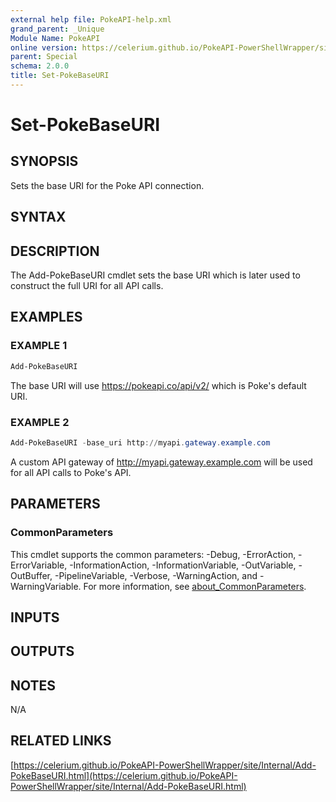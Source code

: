 ```yaml
---
external help file: PokeAPI-help.xml
grand_parent: _Unique
Module Name: PokeAPI
online version: https://celerium.github.io/PokeAPI-PowerShellWrapper/site/_Unique/Set-PokeBaseURI.html
parent: Special
schema: 2.0.0
title: Set-PokeBaseURI
---
```


# Set-PokeBaseURI

## SYNOPSIS
Sets the base URI for the Poke API connection.

## SYNTAX

## DESCRIPTION
The Add-PokeBaseURI cmdlet sets the base URI which is later used
to construct the full URI for all API calls.

## EXAMPLES

### EXAMPLE 1
```powershell
Add-PokeBaseURI
```

The base URI will use https://pokeapi.co/api/v2/ which is Poke's default URI.

### EXAMPLE 2
```powershell
Add-PokeBaseURI -base_uri http://myapi.gateway.example.com
```

A custom API gateway of http://myapi.gateway.example.com will be used for all API calls to Poke's API.

## PARAMETERS

### CommonParameters
This cmdlet supports the common parameters: -Debug, -ErrorAction, -ErrorVariable, -InformationAction, -InformationVariable, -OutVariable, -OutBuffer, -PipelineVariable, -Verbose, -WarningAction, and -WarningVariable. For more information, see [about_CommonParameters](http://go.microsoft.com/fwlink/?LinkID=113216).

## INPUTS

## OUTPUTS

## NOTES
N/A

## RELATED LINKS

[https://celerium.github.io/PokeAPI-PowerShellWrapper/site/Internal/Add-PokeBaseURI.html](https://celerium.github.io/PokeAPI-PowerShellWrapper/site/Internal/Add-PokeBaseURI.html)


